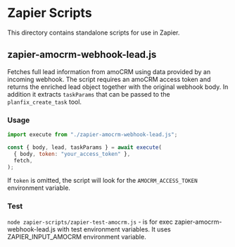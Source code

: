 # Zapier Scripts

This directory contains standalone scripts for use in Zapier.

## zapier-amocrm-webhook-lead.js

Fetches full lead information from amoCRM using data provided by an incoming
webhook. The script requires an amoCRM access token and returns the enriched
lead object together with the original webhook body. In addition it extracts
`taskParams` that can be passed to the `planfix_create_task` tool.

### Usage

```js
import execute from "./zapier-amocrm-webhook-lead.js";

const { body, lead, taskParams } = await execute(
  { body, token: "your_access_token" },
  fetch,
);
```

If `token` is omitted, the script will look for the `AMOCRM_ACCESS_TOKEN`
environment variable.

### Test
`node zapier-scripts/zapier-test-amocrm.js` - is for exec zapier-amocrm-webhook-lead.js with test environment variables.
It uses ZAPIER_INPUT_AMOCRM environment variable.
